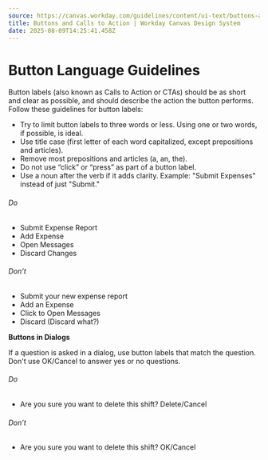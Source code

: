 ```yaml
---
source: https://canvas.workday.com/guidelines/content/ui-text/buttons-and-calls-to-action
title: Buttons and Calls to Action | Workday Canvas Design System
date: 2025-08-09T14:25:41.458Z
---
```

# Button Language Guidelines

Button labels (also known as Calls to Action or CTAs) should be as short and clear as possible, and
should describe the action the button performs. Follow these guidelines for button labels:

- Try to limit button labels to three words or less. Using one or two words, if possible, is ideal.
- Use title case (first letter of each word capitalized, except prepositions and articles).
- Remove most prepositions and articles (a, an, the).
- Do not use “click” or “press” as part of a button label.
- Use a noun after the verb if it adds clarity. Example: "Submit Expenses" instead of just "Submit."

###### Do

- Submit Expense Report
- Add Expense
- Open Messages
- Discard Changes

###### Don’t

- Submit your new expense report
- Add an Expense
- Click to Open Messages
- Discard (Discard what?)

**Buttons in Dialogs**

If a question is asked in a dialog, use button labels that match the question. Don't use OK/Cancel to answer yes or no questions.

###### Do

- Are you sure you want to delete this shift? Delete/Cancel

###### Don’t

- Are you sure you want to delete this shift? OK/Cancel